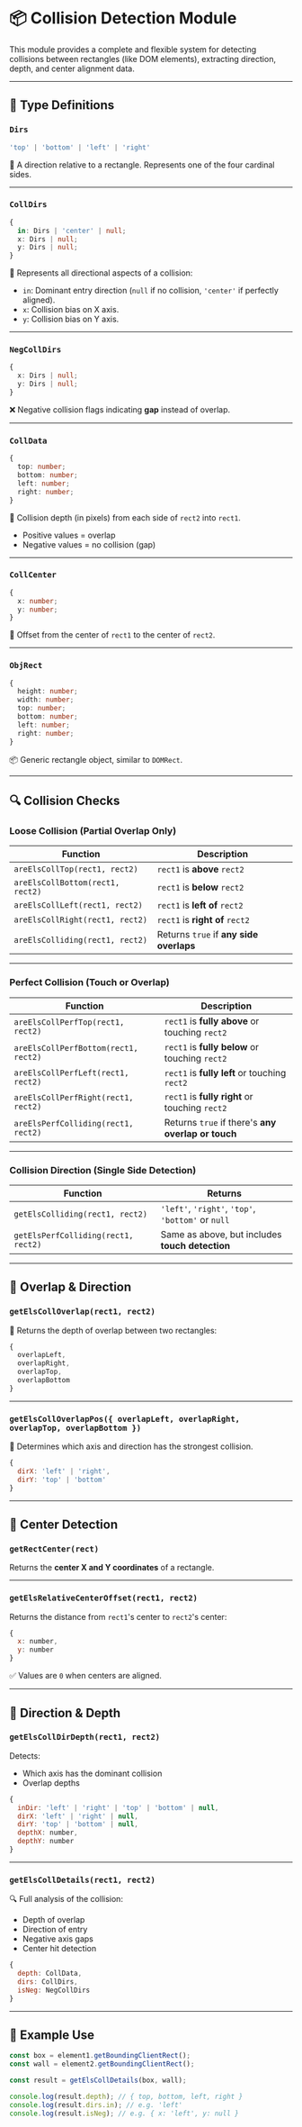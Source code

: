 # 📦 Collision Detection Module

This module provides a complete and flexible system for detecting collisions between rectangles (like DOM elements), extracting direction, depth, and center alignment data.

---

## 📐 Type Definitions

### `Dirs`

```ts
'top' | 'bottom' | 'left' | 'right'
```

🔁 A direction relative to a rectangle. Represents one of the four cardinal sides.

---

### `CollDirs`

```ts
{
  in: Dirs | 'center' | null;
  x: Dirs | null;
  y: Dirs | null;
}
```

🚦 Represents all directional aspects of a collision:

* `in`: Dominant entry direction (`null` if no collision, `'center'` if perfectly aligned).
* `x`: Collision bias on X axis.
* `y`: Collision bias on Y axis.

---

### `NegCollDirs`

```ts
{
  x: Dirs | null;
  y: Dirs | null;
}
```

❌ Negative collision flags indicating **gap** instead of overlap.

---

### `CollData`

```ts
{
  top: number;
  bottom: number;
  left: number;
  right: number;
}
```

📏 Collision depth (in pixels) from each side of `rect2` into `rect1`.

* Positive values = overlap
* Negative values = no collision (gap)

---

### `CollCenter`

```ts
{
  x: number;
  y: number;
}
```

🎯 Offset from the center of `rect1` to the center of `rect2`.

---

### `ObjRect`

```ts
{
  height: number;
  width: number;
  top: number;
  bottom: number;
  left: number;
  right: number;
}
```

📦 Generic rectangle object, similar to `DOMRect`.

---

## 🔍 Collision Checks

### Loose Collision (Partial Overlap Only)

| Function                         | Description                             |
| -------------------------------- | --------------------------------------- |
| `areElsCollTop(rect1, rect2)`    | `rect1` is **above** `rect2`            |
| `areElsCollBottom(rect1, rect2)` | `rect1` is **below** `rect2`            |
| `areElsCollLeft(rect1, rect2)`   | `rect1` is **left of** `rect2`          |
| `areElsCollRight(rect1, rect2)`  | `rect1` is **right of** `rect2`         |
| `areElsColliding(rect1, rect2)`  | Returns `true` if **any side overlaps** |

---

### Perfect Collision (Touch or Overlap)

| Function                             | Description                                        |
| ------------------------------------ | -------------------------------------------------- |
| `areElsCollPerfTop(rect1, rect2)`    | `rect1` is **fully above** or touching `rect2`     |
| `areElsCollPerfBottom(rect1, rect2)` | `rect1` is **fully below** or touching `rect2`     |
| `areElsCollPerfLeft(rect1, rect2)`   | `rect1` is **fully left** or touching `rect2`      |
| `areElsCollPerfRight(rect1, rect2)`  | `rect1` is **fully right** or touching `rect2`     |
| `areElsPerfColliding(rect1, rect2)`  | Returns `true` if there's **any overlap or touch** |

---

### Collision Direction (Single Side Detection)

| Function                            | Returns                                            |
| ----------------------------------- | -------------------------------------------------- |
| `getElsColliding(rect1, rect2)`     | `'left'`, `'right'`, `'top'`, `'bottom'` or `null` |
| `getElsPerfColliding(rect1, rect2)` | Same as above, but includes **touch detection**    |

---

## 🔬 Overlap & Direction

### `getElsCollOverlap(rect1, rect2)`

📏 Returns the depth of overlap between two rectangles:

```js
{
  overlapLeft,
  overlapRight,
  overlapTop,
  overlapBottom
}
```

---

### `getElsCollOverlapPos({ overlapLeft, overlapRight, overlapTop, overlapBottom })`

📍 Determines which axis and direction has the strongest collision.

```js
{
  dirX: 'left' | 'right',
  dirY: 'top' | 'bottom'
}
```

---

## 🎯 Center Detection

### `getRectCenter(rect)`

Returns the **center X and Y coordinates** of a rectangle.

---

### `getElsRelativeCenterOffset(rect1, rect2)`

Returns the distance from `rect1`'s center to `rect2`'s center:

```js
{
  x: number,
  y: number
}
```

✅ Values are `0` when centers are aligned.

---

## 🧠 Direction & Depth

### `getElsCollDirDepth(rect1, rect2)`

Detects:

* Which axis has the dominant collision
* Overlap depths

```js
{
  inDir: 'left' | 'right' | 'top' | 'bottom' | null,
  dirX: 'left' | 'right' | null,
  dirY: 'top' | 'bottom' | null,
  depthX: number,
  depthY: number
}
```

---

### `getElsCollDetails(rect1, rect2)`

🔍 Full analysis of the collision:

* Depth of overlap
* Direction of entry
* Negative axis gaps
* Center hit detection

```js
{
  depth: CollData,
  dirs: CollDirs,
  isNeg: NegCollDirs
}
```

---

## 🧪 Example Use

```js
const box = element1.getBoundingClientRect();
const wall = element2.getBoundingClientRect();

const result = getElsCollDetails(box, wall);

console.log(result.depth); // { top, bottom, left, right }
console.log(result.dirs.in); // e.g. 'left'
console.log(result.isNeg); // e.g. { x: 'left', y: null }
```
